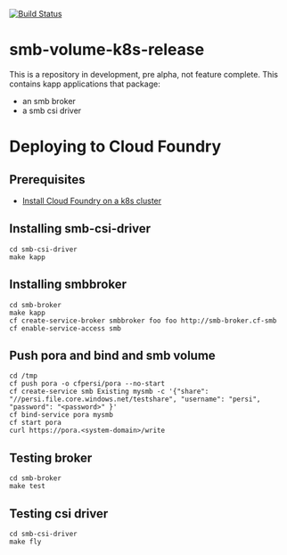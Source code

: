 [![Build Status](https://hush-house.pivotal.io/api/v1/teams/cf-volume-services/pipelines/cf-volume-services-k8s/badge)](https://hush-house.pivotal.io/api/v1/teams/cf-volume-services/pipelines/cf-volume-services-k8s/badge)

# smb-volume-k8s-release
This is a repository in development, pre alpha, not feature complete.
This contains kapp applications that package:

- an smb broker
- a smb csi driver

# Deploying to Cloud Foundry
## Prerequisites
- [Install Cloud Foundry on a k8s cluster](https://github.com/cloudfoundry/cf-for-k8s/blob/master/docs/deploy.md)

## Installing smb-csi-driver
```
cd smb-csi-driver
make kapp
```

## Installing smbbroker
```
cd smb-broker
make kapp
cf create-service-broker smbbroker foo foo http://smb-broker.cf-smb
cf enable-service-access smb
```

## Push pora and bind and smb volume
```
cd /tmp
cf push pora -o cfpersi/pora --no-start
cf create-service smb Existing mysmb -c '{"share": "//persi.file.core.windows.net/testshare", "username": "persi", "password": "<password>" }'
cf bind-service pora mysmb
cf start pora
curl https://pora.<system-domain>/write
```

## Testing broker
```
cd smb-broker
make test
```

## Testing csi driver
```
cd smb-csi-driver
make fly
```
